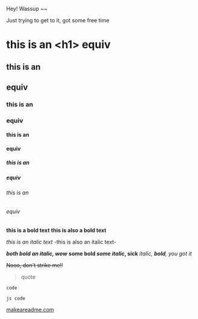 Hey! Wassup ~~

Just trying to get to it, got some free time

# this is an \<h1\> equiv
## this is an <h2> equiv
### this is an <h3> equiv
#### this is an <h4> equiv
##### this is an <h5> equiv
###### this is an <h6> equiv

**this is a bold text**
__this is also a bold text__

*this is an italic text*
-this is also an italic text-

***both bold an italic, wow***
**some bold *some italic*, sick**
*italic, **bold**, you got it*

~~Nooo, don't strike me!!~~

> quote

`code`

```js
js code
```

[makeareadme.com](https://www.makeareadme.com/)